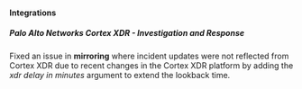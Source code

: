 
#### Integrations

##### Palo Alto Networks Cortex XDR - Investigation and Response

Fixed an issue in **mirroring** where incident updates were not reflected from Cortex XDR due to recent changes in the Cortex XDR platform by adding the *xdr delay in minutes* argument to extend the lookback time.
